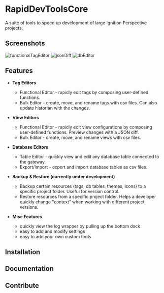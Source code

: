 # RapidDevToolsCore

A suite of tools to speed up development of large Ignition Perspective projects. 


## Screenshots

![functionalTagEditor](https://github.com/nate-c-foster/RapidDevToolsCore/assets/3751687/9a6309c5-abe5-462e-8d62-27dd5eb265b9)
![jsonDiff](https://github.com/nate-c-foster/RapidDevToolsCore/assets/3751687/e91ceb26-979e-4571-ab35-a18118866f41)
![dbEditor](https://github.com/nate-c-foster/RapidDevToolsCore/assets/3751687/25ca5b9f-a6f1-4d6d-9adb-560ba7af998e)
## Features

- **Tag Editors**
  - Functional Editor - rapidly edit tags by composing user-defined functions.
  - Bulk Editor - create, move, and rename tags with csv files. Can also update historian with the changes.

- **View Editors**
  - Functional Editor - rapidly edit view configurations by composing user-defined functions. Preview changes with a JSON diff.
  - Bulk Editor - create, move, and rename views with csv files.

- **Database Editors**
  - Table Editor - quickly view and edit any database table connected to the gateway.
  - Export/Import - export and import database tables as csv files.

- **Backup & Restore (currently under development)**
  - Backup certain resources (tags, db tables, themes, icons) to a specific project folder. Useful for version control.
  - Restore resources from a specific project folder. Helps a developer quickly change "context" when working with different project versions.

- **Misc Features**
  - quickly view the log wrapper by pulling up the bottom dock
  - easy to add and modify settings
  - easy to add your own custom tools


## Installation

## Documentation

## Contribute
